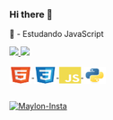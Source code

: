 ### Hi there 👋

📖 - Estudando JavaScript

 <div>
  <a href="https://github.com/MaylonLima923">
  <img height="180em" src="https://github-readme-stats.vercel.app/api?username=MaylonLima923&show_icons=true&theme=dracula&include_all_commits=true&count_private=true"/>
  <img height="180em" src="https://github-readme-stats.vercel.app/api/top-langs/?username=MaylonLima923&layout=compact&langs_count=7&theme=dracula"/>
</div>
  
<div style="display: inline_block"> <br>
  <img align="center" alt="Maylon-HTML" height="30" width="40" src="https://raw.githubusercontent.com/devicons/devicon/master/icons/html5/html5-original.svg">
  <img align="center" alt="Maylon-CSS" height="30" width="40" src="https://raw.githubusercontent.com/devicons/devicon/master/icons/css3/css3-original.svg">
  <img align="center" alt="Maylon-Js" height="30" width="40" src="https://raw.githubusercontent.com/devicons/devicon/master/icons/javascript/javascript-plain.svg">
  <img align="center" alt="Maylon-Python" height="30" width="40" src="https://raw.githubusercontent.com/devicons/devicon/master/icons/python/python-original.svg">
</div>
  
  ##
  
  <div>
    <a href="https://www.instagram.com/maylon.limaa/" target="_blank">
      <img align="center" alt="Maylon-Insta" src="https://img.shields.io/badge/Instagram-E4405F?style=for-the-badge&logo=instagram&logoColor=white">
    </a>
  </div>

